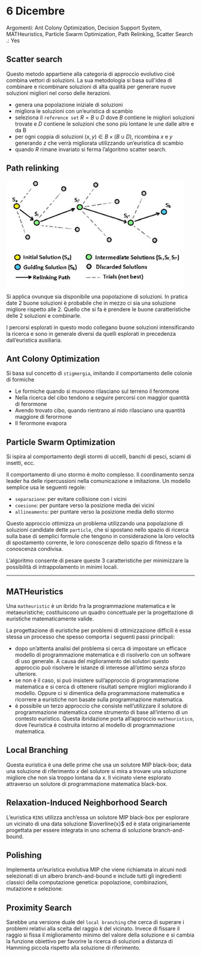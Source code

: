 # 6 Dicembre

Argomenti: Ant Colony Optimization, Decision Support System, MATHeuristics, Particle Swarm Optimization, Path Relinking, Scatter Search
.: Yes

## Scatter search

Questo metodo appartiene alla categoria di approccio evolutivo cioè combina vettori di soluzioni. La sua metodologia si basa sull'idea di combinare e ricombinare soluzioni di alta qualità per generare nuove soluzioni migliori nel corso delle iterazioni.

- genera una popolazione iniziale di soluzioni
- migliora le soluzioni con un’euristica di scambio
- seleziona il `reference set` $R=B \cup D$ dove $B$ contiene le migliori soluzioni trovate e $D$ contiene le soluzioni che sono più lontane le une dalle altre e da B
- per ogni coppia di soluzioni $(x,y)\in B \times (B\cup D)$, ricombina $x$ e $y$ generando $z$ che verrà migliorata utilizzando un’euristica di scambio
- quando $R$ rimane invariato si ferma l’algoritmo scatter search.

## Path relinking

![Screenshot from 2023-12-28 17-58-07.png](Screenshot_from_2023-12-28_17-58-07.png)

Si applica ovunque sia disponibile una popolazione di soluzioni. In pratica date 2 buone soluzioni è probabile che in mezzo ci sia una soluzione migliore rispetto alle 2. Quello che si fa è prendere le buone caratteristiche delle 2 soluzioni e combinarle.

I percorsi esplorati in questo modo collegano buone soluzioni intensificando la ricerca e sono in generale diversi da quelli esplorati in precedenza dall’euristica ausiliaria.

## Ant Colony Optimization

Si basa sul concetto di `stigmergia`, imitando il comportamento delle colonie di formiche

- Le formiche quando si muovono rilasciano sul terreno il ferormone
- Nella ricerca del cibo tendono a seguire percorsi con maggior quantità di ferormone
- Avendo trovato cibo, quando rientrano al nido rilasciano una quantità maggiore di ferormone
- Il ferormone evapora

## Particle Swarm Optimization

Si ispira al comportamento degli stormi di uccelli, banchi di pesci, sciami di insetti, ecc.

Il comportamento di uno stormo è molto complesso. Il coordinamento senza leader ha delle ripercussioni nella comunicazione e imitazione. Un modello semplice usa le seguenti regole:

- `separazione`: per evitare collisione con i vicini
- `coesione`: per puntare verso la posizione media dei vicini
- `allineamento`: per puntare verso la posizione media dello stormo

Questo approccio ottimizza un problema utilizzando una popolazione di soluzioni candidate dette `particle`, che si spostano nello spazio di ricerca sulla base di semplici formule che tengono in considerazione la loro velocità di spostamento corrente, le loro conoscenze dello spazio di fitness e la conoscenza condivisa.

L’algoritmo consente di pesare queste 3 caratteristiche per minimizzare la possibilità di intrappolamento in minimi locali.

---

## MATHeuristics

Una `matheuristic` è un ibrido fra la programmazione matematica e le metaeuristiche; costituiscono un quadro concettuale per la progettazione di euristiche matematicamente valide.

La progettazione di euristiche per problemi di ottimizzazione difficili è essa stessa un processo che spesso comporta i seguenti passi principali:

- dopo un’attenta analisi del problema si cerca di impostare un efficace modello di programmazione matematica e di risolverlo con un software di uso generale. A causa del miglioramento dei solutori questo approccio può risolvere le istanze di interesse all’ottimo senza sforzo ulteriore.
- se non è il caso, si può insistere sull’approccio di programmazione matematica e si cerca di ottenere risultati sempre migliori migliorando il modello. Oppure ci si dimentica della programmazione matematica e ricorrere a euristiche non basate sulla programmazione matematica.
- è possibile un terzo approccio che consiste nell’utilizzare il solutore di programmazione matematica come strumento di base all’interno di un contesto euristico. Questa ibridazione porta all’approccio `matheuristico`, dove l’euristica è costruita intorno al modello di programmazione matematica.

## Local Branching

Questa euristica è una delle prime che usa un solutore MIP black-box; data una soluzione di riferimento $x$ del solutore si mira a trovare una soluzione migliore che non sia troppo lontana da $x$. Il vicinato viene esplorato attraverso un solutore di programmazione matematica black-box.

## Relaxation-Induced Neighborhood Search

L’euristica `RINS` utilizza anch’essa un solutore MIP black-box per esplorare un vicinato di una data soluzione $\overline{x}$ ed è stata originariamente progettata per essere integrata in uno schema di soluzione branch-and-bound.

## Polishing

Implementa un’euristica evolutiva MIP che viene richiamata in alcuni nodi selezionati di un albero branch-and-bound e include tutti gli ingredienti classici della computazione genetica: popolazione, combinazioni, mutazione e selezione.

## Proximity Search

Sarebbe una versione duale del `local branching` che cerca di superare i problemi relativi alla scelta del raggio $k$ del vicinato. Invece di fissare il raggio si fissa il miglioramento minimo del valore della soluzione e si cambia la funzione obiettivo per favorire la ricerca di soluzioni a distanza di Hamming piccola rispetto alla soluzione di riferimento.